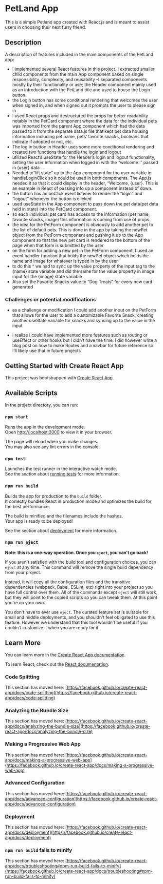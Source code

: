 # PetLand App

This is a simple Petland app created with React.js and is meant to assist users in choosing their next furry friend.

## Description

A description of features included in the main components of the PetLand app:

- I implemented several React features in this project. I extracted smaller child components from the main App component based on single responsibility, complexity, and reusability
  -I separated components mostly by their functionality or use; the Header component mainly used as an introduction with the PetLand title and used to house the Login button
- the Login button has some conditional rendering that welcomes the user when signed in, and when signed out it prompts the user to please sign in
- I used React props and destructured the props for better readability notably in the PetCard component where the data for the individual pets was imported from the parent App component which had the data passed to it from the separate data.js file that kept pet data housing information including pet name, pets’ favorite snacks, booleans that indicate if adopted or not, etc.
- The log in button in Header uses some more conditional rendering and created two functions that handle the login and logout
- utilized React’s useState for the Header’s login and logout functionality, setting the user information when logged in with the “welcome..” passed in {user} data
- Needed to”lift state” up to the App component for the user variable in handleLoginClick so it could be used in both components. The App.js needed it so that it could display in the header, “Welcome, {user}. This is an example in React of passing info up a component instead of down.
- the button has an onClick event listener to render the “login” and “logout” whenever the button is clicked
- used useState in the App component to pass down the pet data(pet data held in state) into the PetCard component.
- so each individual pet card has access to the information (pet name, favorite snacks, image) this information is coming from use of props
- the idea for the PetForm component is obviously to add another pet to the list of default pets. This is done in the app by taking the newPet object from the PetForm component and pushing it up to the App component so that the new pet card is rendered to the bottom of the page when that form is submitted by the user
- on the form for adding a new pet in the PetForm component, I used an event handler function that holds the newPet object which holds the name and image for whatever is typed in by the user
- to do this ^ we had to sync up the value property of the input tag to the {name} state variable and did the same for the value property in image input for the {image} state variable
- Also set the Favorite Snacks value to “Dog Treats” for every new card generated

### Challenges or potential modifications

- as a challenge or modification I could add another input on the PetForm that allows for the user to add a customizable Favorite Snack, creating another useState variable for snacks and syncing up to the value in the input

- I realize I could have implemented more features such as routing or useEffect or other hooks but I didn’t have the time. I did however write a blog post on how to make Routes and a navbar for future reference so I’ll likely use that in future projects

## Getting Started with Create React App

This project was bootstrapped with [Create React App](https://github.com/facebook/create-react-app).

## Available Scripts

In the project directory, you can run:

### `npm start`

Runs the app in the development mode.\
Open [http://localhost:3000](http://localhost:3000) to view it in your browser.

The page will reload when you make changes.\
You may also see any lint errors in the console.

### `npm test`

Launches the test runner in the interactive watch mode.\
See the section about [running tests](https://facebook.github.io/create-react-app/docs/running-tests) for more information.

### `npm run build`

Builds the app for production to the `build` folder.\
It correctly bundles React in production mode and optimizes the build for the best performance.

The build is minified and the filenames include the hashes.\
Your app is ready to be deployed!

See the section about [deployment](https://facebook.github.io/create-react-app/docs/deployment) for more information.

### `npm run eject`

**Note: this is a one-way operation. Once you `eject`, you can't go back!**

If you aren't satisfied with the build tool and configuration choices, you can `eject` at any time. This command will remove the single build dependency from your project.

Instead, it will copy all the configuration files and the transitive dependencies (webpack, Babel, ESLint, etc) right into your project so you have full control over them. All of the commands except `eject` will still work, but they will point to the copied scripts so you can tweak them. At this point you're on your own.

You don't have to ever use `eject`. The curated feature set is suitable for small and middle deployments, and you shouldn't feel obligated to use this feature. However we understand that this tool wouldn't be useful if you couldn't customize it when you are ready for it.

## Learn More

You can learn more in the [Create React App documentation](https://facebook.github.io/create-react-app/docs/getting-started).

To learn React, check out the [React documentation](https://reactjs.org/).

### Code Splitting

This section has moved here: [https://facebook.github.io/create-react-app/docs/code-splitting](https://facebook.github.io/create-react-app/docs/code-splitting)

### Analyzing the Bundle Size

This section has moved here: [https://facebook.github.io/create-react-app/docs/analyzing-the-bundle-size](https://facebook.github.io/create-react-app/docs/analyzing-the-bundle-size)

### Making a Progressive Web App

This section has moved here: [https://facebook.github.io/create-react-app/docs/making-a-progressive-web-app](https://facebook.github.io/create-react-app/docs/making-a-progressive-web-app)

### Advanced Configuration

This section has moved here: [https://facebook.github.io/create-react-app/docs/advanced-configuration](https://facebook.github.io/create-react-app/docs/advanced-configuration)

### Deployment

This section has moved here: [https://facebook.github.io/create-react-app/docs/deployment](https://facebook.github.io/create-react-app/docs/deployment)

### `npm run build` fails to minify

This section has moved here: [https://facebook.github.io/create-react-app/docs/troubleshooting#npm-run-build-fails-to-minify](https://facebook.github.io/create-react-app/docs/troubleshooting#npm-run-build-fails-to-minify)
